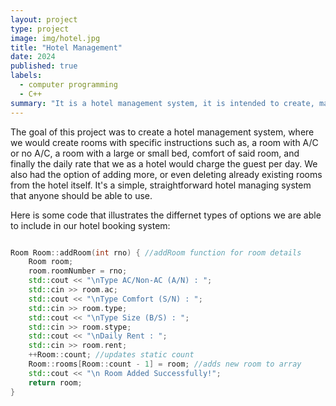 ```yaml
---
layout: project
type: project
image: img/hotel.jpg
title: "Hotel Management"
date: 2024
published: true
labels:
  - computer programming
  - C++
summary: "It is a hotel management system, it is intended to create, manage, and book different types of rooms with different types of price points."
---
```


The goal of this project was to create a hotel management system, where we would create rooms with specific instructions such as, a room with A/C or no A/C, a room with a large or small bed, comfort of said room, and finally the daily rate that we as a hotel would charge the guest per day. We also had the option of adding more, or even deleting already existing rooms from the hotel itself. It's a simple, straightforward hotel managing system that anyone should be able to use.

Here is some code that illustrates the differnet types of options we are able to include in our hotel booking system:

```cpp

Room Room::addRoom(int rno) { //addRoom function for room details
    Room room;
    room.roomNumber = rno;
    std::cout << "\nType AC/Non-AC (A/N) : ";
    std::cin >> room.ac;
    std::cout << "\nType Comfort (S/N) : ";
    std::cin >> room.type;
    std::cout << "\nType Size (B/S) : ";
    std::cin >> room.stype;
    std::cout << "\nDaily Rent : ";
    std::cin >> room.rent;
    ++Room::count; //updates static count
    Room::rooms[Room::count - 1] = room; //adds new room to array
    std::cout << "\n Room Added Successfully!";
    return room;
}
